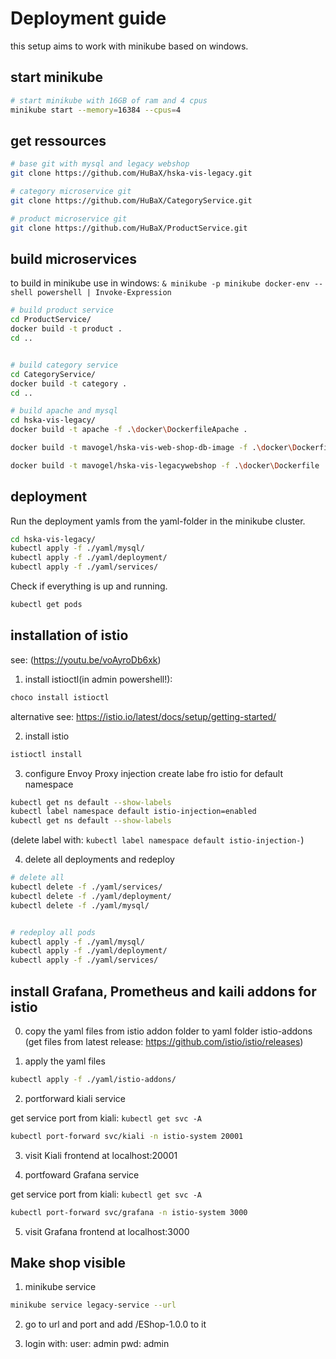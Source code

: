 
# Deployment guide
this setup aims to work with minikube based on windows.


## start minikube

```bash
# start minikube with 16GB of ram and 4 cpus
minikube start --memory=16384 --cpus=4
```

## get ressources
```bash
# base git with mysql and legacy webshop
git clone https://github.com/HuBaX/hska-vis-legacy.git

# category microservice git
git clone https://github.com/HuBaX/CategoryService.git

# product microservice git
git clone https://github.com/HuBaX/ProductService.git
```

## build microservices
to build in minikube use in windows:
`& minikube -p minikube docker-env --shell powershell | Invoke-Expression`

```bash
# build product service
cd ProductService/
docker build -t product .
cd ..


# build category service
cd CategoryService/
docker build -t category .
cd ..

# build apache and mysql
cd hska-vis-legacy/
docker build -t apache -f .\docker\DockerfileApache .

docker build -t mavogel/hska-vis-web-shop-db-image -f .\docker\DockerfileMySQL .

docker build -t mavogel/hska-vis-legacywebshop -f .\docker\Dockerfile .

```

## deployment
Run the deployment yamls from the yaml-folder in the minikube cluster.

```bash
cd hska-vis-legacy/
kubectl apply -f ./yaml/mysql/
kubectl apply -f ./yaml/deployment/
kubectl apply -f ./yaml/services/
```

Check if everything is up and running.

```bash
kubectl get pods
```

## installation of istio
see: (https://youtu.be/voAyroDb6xk)
1. install istioctl(in admin powershell!):
```bash
choco install istioctl
```
alternative see: https://istio.io/latest/docs/setup/getting-started/

2. install istio
```bash
istioctl install
```
3. configure Envoy Proxy injection
create labe fro istio for default namespace
```bash
kubectl get ns default --show-labels
kubectl label namespace default istio-injection=enabled
kubectl get ns default --show-labels
```
(delete label with:  `kubectl label namespace default istio-injection-`)

4. delete all deployments and redeploy

```bash
# delete all
kubectl delete -f ./yaml/services/
kubectl delete -f ./yaml/deployment/
kubectl delete -f ./yaml/mysql/


# redeploy all pods
kubectl apply -f ./yaml/mysql/
kubectl apply -f ./yaml/deployment/
kubectl apply -f ./yaml/services/
```

## install Grafana, Prometheus and kaili addons for istio
0. copy the yaml files from istio addon folder to yaml folder istio-addons
(get files from latest release: https://github.com/istio/istio/releases)

1. apply the yaml files
```bash
kubectl apply -f ./yaml/istio-addons/
```

2. portforward kiali service

get service port from kiali: `kubectl get svc -A`

```bash
kubectl port-forward svc/kiali -n istio-system 20001
```

3. visit Kiali frontend at localhost:20001

4. portfoward Grafana service

get service port from kiali: `kubectl get svc -A`

```bash
kubectl port-forward svc/grafana -n istio-system 3000
```

5. visit Grafana frontend at localhost:3000


## Make shop visible

1. minikube service

```bash
minikube service legacy-service --url
```

2. go to url and port and add /EShop-1.0.0 to it

3. login with: 
    user: admin
    pwd: admin



